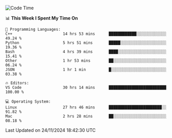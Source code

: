 
<!--START_SECTION:waka-->
![Code Time](http://img.shields.io/badge/Code%20Time-2%2C801%20hrs%2017%20mins-blue)

📊 **This Week I Spent My Time On** 

```text
💬 Programming Languages: 
C++                      14 hrs 53 mins      ████████████░░░░░░░░░░░░░   49.24 % 
Python                   5 hrs 51 mins       █████░░░░░░░░░░░░░░░░░░░░   19.36 % 
Bash                     4 hrs 39 mins       ████░░░░░░░░░░░░░░░░░░░░░   15.41 % 
Other                    1 hr 53 mins        ██░░░░░░░░░░░░░░░░░░░░░░░   06.24 % 
JSON                     1 hr 1 min          █░░░░░░░░░░░░░░░░░░░░░░░░   03.38 % 

🔥 Editors: 
VS Code                  30 hrs 14 mins      █████████████████████████   100.00 % 

💻 Operating System: 
Linux                    27 hrs 46 mins      ███████████████████████░░   91.82 % 
Mac                      2 hrs 28 mins       ██░░░░░░░░░░░░░░░░░░░░░░░   08.18 % 
```


 Last Updated on 24/11/2024 18:42:30 UTC
<!--END_SECTION:waka-->


